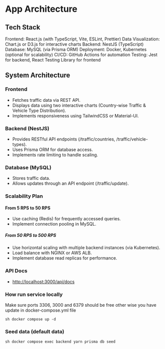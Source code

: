 # App Architecture

## Tech Stack

Frontend: React.js (with TypeScript, Vite, ESLint, Prettier)
Data Visualization: Chart.js or D3.js for interactive charts
Backend: NestJS (TypeScript)
Database: MySQL (via Prisma ORM)
Deployment: Docker, Kubernetes (optional for scalability)
CI/CD: GitHub Actions for automation
Testing: Jest for backend, React Testing Library for frontend

## System Architecture

### Frontend

- Fetches traffic data via REST API.
- Displays data using two interactive charts (Country-wise Traffic & Vehicle Type Distribution).
- Implements responsiveness using TailwindCSS or Material-UI.

### Backend (NestJS)

- Provides RESTful API endpoints (/traffic/countries, /traffic/vehicle-types).
- Uses Prisma ORM for database access.
- Implements rate limiting to handle scaling.

### Database (MySQL)

- Stores traffic data.
- Allows updates through an API endpoint (/traffic/update).

### Scalability Plan

#### From 5 RPS to 50 RPS

- Use caching (Redis) for frequently accessed queries.
- Implement connection pooling in MySQL.

##### From 50 RPS to 500 RPS

- Use horizontal scaling with multiple backend instances (via Kubernetes).
- Load balance with NGINX or AWS ALB.
- Implement database read replicas for performance.

### API Docs

- <http://localhost:3000/api/docs>

### How run service locally

Make sure ports 3306, 3000 and 6379 should be free other wise you have update in docker-compose.yml file

``sh
docker compose up -d
``

### Seed data (default data)

``sh
docker compose exec backend yarn prisma db seed
``
